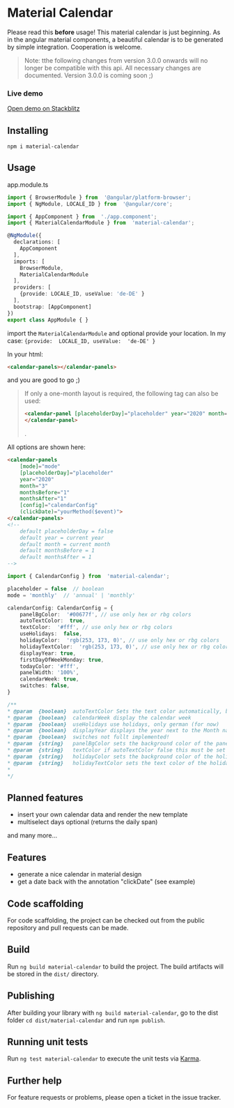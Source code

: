 # Material Calendar
Please read this **before** usage!
This material calendar is just beginning. As in the angular material components, a beautiful calendar is to be generated by simple integration. Cooperation is welcome.

> Note: tthe following changes from version 3.0.0 onwards will no longer be compatible with this api. All necessary changes are documented. Version 3.0.0 is coming soon ;)

### Live demo
[Open demo on Stackblitz](https://stackblitz.com/github/e-netsupport/material-calendar-demo)

## Installing
`npm i material-calendar`

## Usage
app.module.ts
``` typescript
import { BrowserModule } from  '@angular/platform-browser';
import { NgModule, LOCALE_ID } from  '@angular/core';

import { AppComponent } from  './app.component';
import { MaterialCalendarModule } from  'material-calendar';

@NgModule({
  declarations: [
    AppComponent
  ],
  imports: [
    BrowserModule,
    MaterialCalendarModule
  ],
  providers: [
    {provide: LOCALE_ID, useValue: 'de-DE' }
  ],
  bootstrap: [AppComponent]
})
export class AppModule { }
```
import the  `MaterialCalendarModule` and optional provide your location.
In my case: `{provide:  LOCALE_ID, useValue:  'de-DE' }`

In your html:
``` html
<calendar-panels></calendar-panels>
```
and you are good to go ;)

>If only a one-month layout is required, the following tag can also be used:
>``` html
><calendar-panel [placeholderDay]="placeholder" year="2020" month="5" [config]="calendarConfig" (clickDate)="yourMethod($event)">
></calendar-panel>
>```
>.


All options are shown here:

``` html
<calendar-panels
	[mode]="mode"
	[placeholderDay]="placeholder"
	year="2020"
	month="3" 
	monthsBefore="1"
	monthsAfter="1"
	[config]="calendarConfig"
	(clickDate)="yourMethod($event)">
</calendar-panels>
<!--
	default placeholderDay = false
	default year = current year
	default month = current month
	default monthsBefore = 1
	default monthsAfter = 1
-->
```
``` typescript
import { CalendarConfig } from  'material-calendar';

placeholder = false  // boolean
mode = 'monthly'  // 'annual' | 'monthly'

calendarConfig: CalendarConfig = {
	panelBgColor:  '#00677f', // use only hex or rbg colors
	autoTextColor:  true,
	textColor:  '#fff', // use only hex or rbg colors
	useHolidays:  false,
	holidayColor:  'rgb(253, 173, 0)', // use only hex or rbg colors
	holidayTextColor:  'rgb(253, 173, 0)', // use only hex or rbg colors
	displayYear: true,
    firstDayOfWeekMonday: true,
    todayColor: '#fff',
    panelWidth: '100%',
    calendarWeek: true,
    switches: false,
}
```
``` javascript
/**
* @param  {boolean}  autoTextColor Sets the text color automatically, based on the backgroud colors
* @param  {boolean}  calendarWeek display the calendar week
* @param  {boolean}  useHolidays use holidays, only german (for now)
* @param  {boolean}  displayYear displays the year next to the Month name
* @param  {boolean}  switches not fullt implemented!
* @param  {string}   panelBgColor sets the background color of the panel
* @param  {string}   textColor if autoTextColor false this must be set to a custom color
* @param  {string}   holidayColor sets the background color of the holiday field
* @param  {string}   holidayTextColor sets the text color of the holiday field
*
*/
```

## Planned features

- insert your own calendar data and render the new template
- multiselect days optional (returns the daily span)

and many more...

## Features

- generate a nice calendar in material design
- get a date back with the annotation "clickDate" (see example)

## Code scaffolding

For code scaffolding, the project can be checked out from the public repository and pull requests can be made.
  

## Build


Run `ng build material-calendar` to build the project. The build artifacts will be stored in the `dist/` directory.

## Publishing

After building your library with `ng build material-calendar`, go to the dist folder `cd dist/material-calendar` and run `npm publish`.

  

## Running unit tests

  

Run `ng test material-calendar` to execute the unit tests via [Karma](https://karma-runner.github.io).

  

## Further help
For feature requests or problems, please open a ticket in the issue tracker.